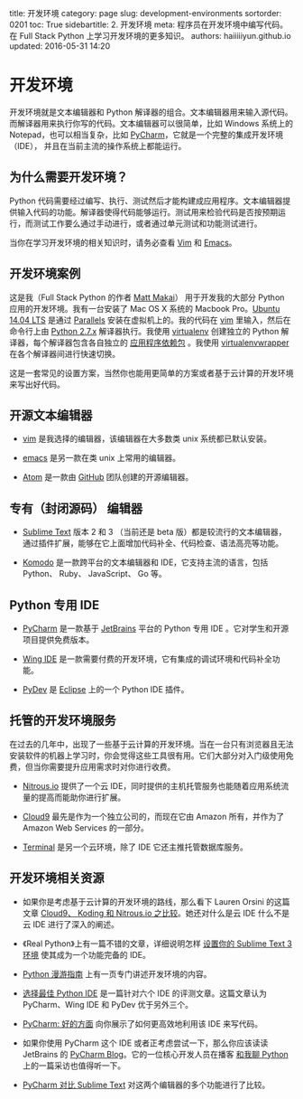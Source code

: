 title: 开发环境
category: page
slug: development-environments
sortorder: 0201
toc: True
sidebartitle: 2. 开发环境
meta: 程序员在开发环境中编写代码。在 Full Stack Python 上学习开发环境的更多知识。
authors: haiiiiiyun.github.io
updated: 2016-05-31 14:20


# 开发环境
开发环境就是文本编辑器和 Python 解译器的组合。文本编辑器用来输入源代码。而解译器用来执行你写的代码。文本编辑器可以很简单，比如 Windows 系统上的 Notepad，也可以相当复杂，比如 [PyCharm](https://www.jetbrains.com/pycharm/)，它就是一个完整的集成开发环境（IDE）， 并且在当前主流的操作系统上都能运行。

## 为什么需要开发环境？
Python 代码需要经过编写、执行、测试然后才能构建成应用程序。文本编辑器提供输入代码的功能。解译器使得代码能够运行。测试用来检验代码是否按预期运行，而测试工作要么通过手动进行，或者通过单元测试和功能测试进行。

<div class="well see-also">当你在学习开发环境的相关知识时，请务必查看 <a href="/vim.html">Vim</a> 和 <a href="/emacs.html">Emacs</a>。</div>


## 开发环境案例
这是我（Full Stack Python 的作者 [Matt Makai](/about-author.html)） 用于开发我的大部分 Python 应用的开发环境。我有一台安装了 Mac OS X 系统的 Macbook Pro。[Ubuntu 14.04 LTS](/operating-systems.html) 是通过 [Parallels](https://www.parallels.com/) 安装在虚拟机上的。我的代码在 [vim](http://www.vim.org/) 里输入，然后在命令行上由 [Python 2.7.x](https://www.python.org/download/releases/2.7.8/) 解译器执行。我使用 [virtualenv](https://virtualenv.pypa.io/en/stable/) 创建独立的 Python 解译器，每个解译器包含各自独立的 [应用程序依赖包](/application-dependencies.html) 。我使用 [virtualenvwrapper](http://virtualenvwrapper.readthedocs.org/en/latest/) 在各个解译器间进行快速切换。

这是一套常见的设置方案，当然你也能用更简单的方案或者基于云计算的开发环境来写出好代码。

## 开源文本编辑器
* [vim](http://www.vim.org/) 是我选择的编辑器，该编辑器在大多数类 unix 系统都已默认安装。

* [emacs](http://www.gnu.org/software/emacs/) 是另一款在类 unix 上常用的编辑器。

* [Atom](https://atom.io/) 是一款由 [GitHub](https://github.com) 团队创建的开源编辑器。

## 专有（封闭源码） 编辑器
* [Sublime Text](http://www.sublimetext.com/) 版本 2 和 3 （当前还是 beta 版）都是较流行的文本编辑器，通过插件扩展，能够在它上面增加代码补全、代码检查、语法高亮等功能。

* [Komodo](http://komodoide.com/) 是一款跨平台的文本编辑器和 IDE，它支持主流的语言，包括 Python、 Ruby、 JavaScript、 Go 等。


## Python 专用 IDE
* [PyCharm](https://www.jetbrains.com/pycharm/) 是一款基于 [JetBrains](https://www.jetbrains.com/) 平台的 Python 专用 IDE 。它对学生和开源项目提供免费版本。
 
* [Wing IDE](https://wingware.com/) 是一款需要付费的开发环境，它有集成的调试环境和代码补全功能。

* [PyDev](http://pydev.org/) 是 [Eclipse](https://www.eclipse.org/) 上的一个 Python IDE 插件。


## 托管的开发环境服务
在过去的几年中，出现了一些基于云计算的开发环境。当在一台只有浏览器且无法安装软件的机器上学习时，你会觉得这些工具很有用。它们大部分对入门级使用免费，但当你需要提升应用需求时对你进行收费。

* [Nitrous.io](https://www.nitrous.io/) 提供了一个云 IDE，同时提供的主机托管服务也能随着应用系统流量的提高而能助你进行扩展。

* [Cloud9](https://c9.io/) 最先是作为一个独立公司的，而现在它由 Amazon 所有，并作为了 Amazon Web Services 的一部分。

* [Terminal](https://www.terminal.com/) 是另一个云环境，除了 IDE 它还主推托管数据库服务。


## 开发环境相关资源
* 如果你是考虑基于云计算的开发环境的路线，那么看下 Lauren Orsini 的这篇文章 [Cloud9、 Koding 和 Nitrous.io 之比较](http://readwrite.com/2014/08/14/cloud9-koding-nitrousio-integrated-development-environment-ide-coding)。她还对什么是云 IDE 什么不是云 IDE 进行了深入的阐述。

* 《Real Python》上有一篇不错的文章，详细说明怎样 [设置你的 Sublime Text 3 环境](https://realpython.com/blog/python/setting-up-sublime-text-3-for-full-stack-python-development/) 使其成为一个功能完备的 IDE。

* [Python 漫游指南](http://docs.python-guide.org/en/latest/dev/env/) 上有一页专门讲述开发环境的内容。
  
* [选择最佳 Python IDE](http://pedrokroger.net/choosing-best-python-ide/) 是一篇针对六个 IDE 的评测文章。这篇文章认为 PyCharm、Wing IDE 和 PyDev 优于另外三个。 

* [PyCharm: 好的方面](http://nafiulis.me/pycharm-the-good-parts-i.html) 向你展示了如何更高效地利用该 IDE 来写代码。

* 如果你使用 PyCharm 这个 IDE 或者正考虑尝试一下，那么你应该读读 JetBrains 的 [PyCharm Blog](http://blog.jetbrains.com/pycharm/)。它的一位核心开发人员在播客
  [和我聊 Python](http://talkpython.fm/episodes/show/36/python-ides-with-the-pycharm-teama) 上的一篇采访也值得听一下。

* [PyCharm 对比 Sublime Text](https://opensourcehacker.com/2015/05/02/pycharm-vs-sublime-text/) 对这两个编辑器的多个功能进行了比较。

